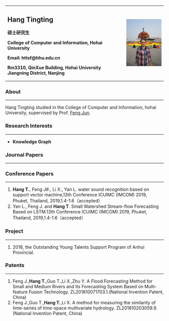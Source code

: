 
<table border="0">
  <tr>
    <td>
      <h2>Hang Tingting</h2>
      <p><b>硕士研究生</b>
      <p><b>College of Computer and Information, Hohai University</b>
      <p><b>Email: httsf@hhu.edu.cn</b>
      <p><b>Rm3310, QinXue Building, Hohai University Jiangning District, Nanjing</b>
    </td>
    <td width="25%">
      <img src="/hangtingting.jpg" width="100%" height="20%">
    </td>
  </tr>
</table>

### About
___
Hang Tingting studied in the College of Computer and Information, hohai University, supervised by Prof. [Feng Jun](http://cies.hhu.edu.cn/2013/0508/c4122a54863/page.htm).


### Research Interests
___
- **Knowledge Graph**


### Journal Papers
___


### Conference Papers
___
1. **Hang T.**, Feng J#., Li X., Yan L. water sound recognition based on support vector machine,13th Conference ICUIMC (IMCOM) 2019, Phuket, Thailand, 2019,1.4-1.6（accepted）
2. Yan L., Feng J. and **Hang T**. Small Watershed Stream-flow Forecasting Based on LSTM.13th Conference ICUIMC (IMCOM) 2019, Phuket, Thailand, 2019,1.4-1.6（accepted）


### Project
___
1.  2018, the Outstanding Young Talents Support Program of Anhui Provincial.


### Patents
___
1. Feng J.,**Hang T.**,Guo T.,Li X.,Zhu Y. A Flood Forecasting Method for Small and Medium Rivers and Its Forecasting System Based on Multi-feature Fusion Technology. ZL201810071703.1.(National Invention Patent, China)
2. Feng J.,Guo T.,**Hang T.**,Li X. A method for measuring the similarity of time-series of time-space multivariate hydrology. ZL201810203059.9.(National Invention Patent, China) 


